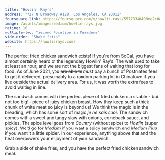 ```yaml
---
title: "Howlin' Ray's"
address: "727 N Broadway #128, Los Angeles, CA 90012"
foursquare-link: https://foursquare.com/v/howlin-rays/55773340498ee2c0817e9170
image: /assets/images/medium/howlin-rays.jpg
rating: 10
multiple-loc: "second location in Pasadena"
side-order: "Shake fries"
website: https://howlinrays.com/
---
```


The perfect fried chicken sandwich exists! If you're from SoCal, you have almost certainly heard of the legendary
Howlin' Ray's. The wait used to take at least an hour, and we are not the biggest fans of waiting that long for food.
As of June 2021, you ~~are able to~~ *must* pay a bunch of Postmates fees to get it delivered, presumably to a random
parking lot in Chinatown if you live outside the actual delivery area. For us, it was worth the extra fees to avoid
waiting in line.

The sandwich comes with the perfect piece of fried chicken: a sizable - but not too big! - piece of juicy chicken
breast. How they keep such a thick chunk of white meat so juicy is beyond us! We think the magic is in the breading,
which has some sort of magic *je ne sais quoi*. The sandwich comes with a sweet and tangy slaw with onions, comeback
sauce, and pickles. The spice level goes from *Country* (without spice) to *Howlin* (super spicy). We'd go for *Medium*
if you want a spicy sandwich and *Medium Plus* if you want it a little spicier. In our experience, anything above that
and the heat overpowers your enjoyment of your sandwich.

Grab a side of shake fries, and you have the perfect fried chicken sandwich meal.
